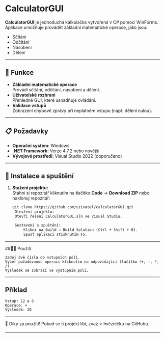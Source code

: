 # CalculatorGUI

**CalculatorGUI** je jednoduchá kalkulačka vytvořená v C# pomocí WinForms.  
Aplikace umožňuje provádět základní matematické operace, jako jsou:

- Sčítání
- Odčítání
- Násobení
- Dělení

---

## 🎯 Funkce

- **Základní matematické operace**  
  Provádí sčítání, odčítání, násobení a dělení.
- **Uživatelské rozhraní**  
  Přehledné GUI, které usnadňuje ovládání.
- **Validace vstupů**  
  Zobrazení chybové zprávy při neplatném vstupu (např. dělení nulou).

---

## 📋 Požadavky

- **Operační systém:** Windows
- **.NET Framework:** Verze 4.7.2 nebo novější
- **Vývojové prostředí:** Visual Studio 2022 (doporučeno)

---

## 🚀 Instalace a spuštění

1. **Stažení projektu:**  
   Stáhni si repozitář kliknutím na tlačítko **Code** → **Download ZIP** nebo naklonuj repozitář:
   ```bash
   git clone https://github.com/uzivatel/calculatorGUI.git
    Otevření projektu:
    Otevři řešení CalculatorGUI.sln ve Visual Studiu.

    Sestavení a spuštění:
        Klikni na Build → Build Solution (Ctrl + Shift + B).
        Spusť aplikaci stisknutím F5.

---

##🧑‍💻 Použití

    Zadej dvě čísla do vstupních polí.
    Vyber požadovanou operaci kliknutím na odpovídající tlačítko (+, -, *, /).
    Výsledek se zobrazí ve výstupním poli.

---

## Příklad

    Vstup: 12 a 8
    Operace: +
    Výsledek: 20

---

🎉 Díky za použití! Pokud se ti projekt líbí, zvaž ⭐️ hvězdičku na GitHubu.

---


